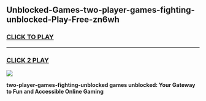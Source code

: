 
## Unblocked-Games-two-player-games-fighting-unblocked-Play-Free-zn6wh
<h3>
<a href="https://premium76.site?title=two-player-games-fighting-unblocked&ref=20A">CLICK TO PLAY</a></h3>
<hr>

<h3>
<a href="https://premium76.site?title=two-player-games-fighting-unblocked&ref=20A">CLICK 2 PLAY</a>
  
</h3>

<a href="https://premium76.site?title=two-player-games-fighting-unblocked&ref=20A"><img src="https://clearcache.store/games.png"></a>


**two-player-games-fighting-unblocked games unblocked: Your Gateway to Fun and Accessible Online Gaming**
